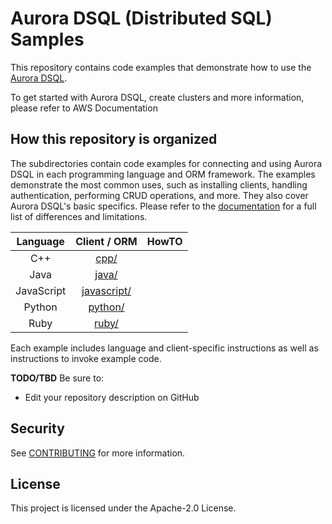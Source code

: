 # Aurora DSQL (Distributed SQL) Samples

This repository contains code examples that demonstrate how to use the [Aurora DSQL](TBD).

To get started with Aurora DSQL, create clusters and more information, please refer to AWS Documentation

## How this repository is organized

The subdirectories contain code examples for connecting and using Aurora DSQL in each programming language and ORM framework. The examples demonstrate the most common uses, such as installing clients, handling authentication, performing CRUD operations, and more. They also cover Aurora DSQL's basic specifics. Please refer to the [documentation](TBD) for a full list of differences and limitations.

|  Language  |        Client / ORM        | HowTO |
| :--------: | :------------------------: | :---: |
|    C++     |        [cpp/](cpp)         |       |
|    Java    |       [java/](java)        |       |
| JavaScript | [javascript/](javascriptv) |       |
|   Python   |     [python/](python)      |       |
|    Ruby    |       [ruby/](ruby)        |       |

Each example includes language and client-specific instructions as well as instructions to invoke example code.

**TODO/TBD** Be sure to:

- Edit your repository description on GitHub

## Security

See [CONTRIBUTING](CONTRIBUTING.md#security-issue-notifications) for more information.

## License

This project is licensed under the Apache-2.0 License.
